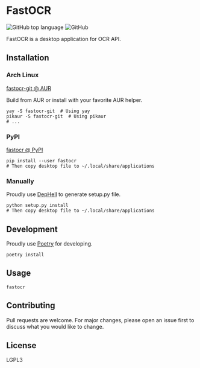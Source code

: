 # FastOCR

![GitHub top language](https://img.shields.io/github/languages/top/BruceZhang1993/FastOCR?style=flat-square)
![GitHub](https://img.shields.io/github/license/BruceZhang1993/FastOCR?style=flat-square)

FastOCR is a desktop application for OCR API.

## Installation

### Arch Linux

[fastocr-git @ AUR](https://aur.archlinux.org/packages/fastocr-git/)

Build from AUR or install with your favorite AUR helper.

```shell
yay -S fastocr-git  # Using yay
pikaur -S fastocr-git  # Using pikaur
# ...
```

### PyPI

[fastocr @ PyPI](https://pypi.org/project/fastocr/)

```shell
pip install --user fastocr
# Then copy desktop file to ~/.local/share/applications
```

### Manually

Proudly use [DepHell](https://dephell.readthedocs.io/) to generate setup.py file.

```shell
python setup.py install
# Then copy desktop file to ~/.local/share/applications
```

## Development

Proudly use [Poetry](https://python-poetry.org/docs/) for developing.

```shell
poetry install
```

## Usage

```shell
fastocr
```

## Contributing

Pull requests are welcome.
For major changes, please open an issue first to discuss what you would like to change.

## License

LGPL3
